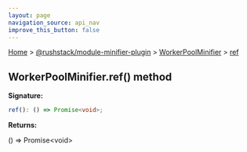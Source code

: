 ```yaml
---
layout: page
navigation_source: api_nav
improve_this_button: false
---
```



[Home](./index.md) &gt; [@rushstack/module-minifier-plugin](./module-minifier-plugin.md) &gt; [WorkerPoolMinifier](./module-minifier-plugin.workerpoolminifier.md) &gt; [ref](./module-minifier-plugin.workerpoolminifier.ref.md)

## WorkerPoolMinifier.ref() method

<b>Signature:</b>

```typescript
ref(): () => Promise<void>;
```
<b>Returns:</b>

() =&gt; Promise&lt;void&gt;
